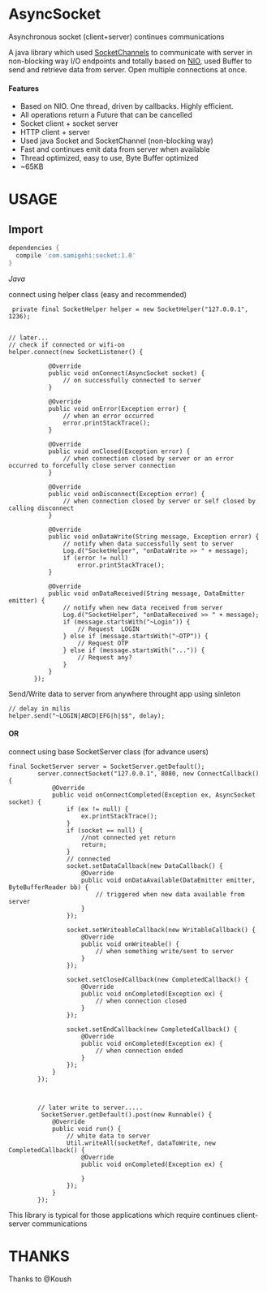 
# AsyncSocket
Asynchronous socket (client+server) continues communications

A java library which used [SocketChannels](http://docs.oracle.com/javase/1.5.0/docs/api/java/nio/channels/SocketChannel.html) to communicate with server in non-blocking way I/O endpoints and totally based on [NIO](http://docs.oracle.com/javase/1.4.2/docs/api/java/nio/package-summary.html), used Buffer to send and retrieve data from server. Open multiple connections at once.



#### Features

* Based on NIO. One thread, driven by callbacks. Highly efficient.
* All operations return a Future that can be cancelled
* Socket client + socket server
* HTTP client + server
* Used java Socket and SocketChannel (non-blocking way)
* Fast and continues emit data from server when available
* Thread optimized, easy to use, Byte Buffer optimized
* ~65KB


# USAGE

## Import

```gradle
dependencies {
  compile 'com.samigehi:socket:1.0'
}
```

*Java*

connect using helper class (easy and recommended)

 ```
  private final SocketHelper helper = new SocketHelper("127.0.0.1", 1236);
   
   
// later...
// check if connected or wifi-on
 helper.connect(new SocketListener() {

            @Override
            public void onConnect(AsyncSocket socket) {
                // on successfully connected to server
            }

            @Override
            public void onError(Exception error) {
                // when an error occurred
                error.printStackTrace();
            }

            @Override
            public void onClosed(Exception error) {
                // when connection closed by server or an error occurred to forcefully close server connection
            }

            @Override
            public void onDisconnect(Exception error) {
                // when connection closed by server or self closed by calling disconnect
            }

            @Override
            public void onDataWrite(String message, Exception error) {
                // notify when data successfully sent to server
                Log.d("SocketHelper", "onDataWrite >> " + message);
                if (error != null)
                    error.printStackTrace();
            }

            @Override
            public void onDataReceived(String message, DataEmitter emitter) {
                // notify when new data received from server
                Log.d("SocketHelper", "onDataReceived >> " + message);
                if (message.startsWith("~Login")) {
                    // Request  LOGIN
                } else if (message.startsWith("~OTP")) {
                    // Request OTP
                } else if (message.startsWith("...")) {
                    // Request any?
                }
            }
        });

```


Send/Write data to server from anywhere throught app using sinleton

```
// delay in milis
helper.send("~LOGIN|ABCD|EFG|h|$$", delay);
```




#### OR 
connect using base SocketServer class (for advance users)

```
final SocketServer server = SocketServer.getDefault();
        server.connectSocket("127.0.0.1", 8080, new ConnectCallback() {
            @Override
            public void onConnectCompleted(Exception ex, AsyncSocket socket) {
                if (ex != null) {
                    ex.printStackTrace();
                }
                if (socket == null) {
                    //not connected yet return
                    return;
                }
                // connected
                socket.setDataCallback(new DataCallback() {
                    @Override
                    public void onDataAvailable(DataEmitter emitter, ByteBufferReader bb) {
                        // triggered when new data available from server
                    }
                });

                socket.setWriteableCallback(new WritableCallback() {
                    @Override
                    public void onWriteable() {
                        // when something write/sent to server
                    }
                });

                socket.setClosedCallback(new CompletedCallback() {
                    @Override
                    public void onCompleted(Exception ex) {
                        // when connection closed
                    }
                });

                socket.setEndCallback(new CompletedCallback() {
                    @Override
                    public void onCompleted(Exception ex) {
                        // when connection ended
                    }
                });
            }
        });
        
        
        
        // later write to server.....
         SocketServer.getDefault().post(new Runnable() {
            @Override
            public void run() {
                // white data to server
                Util.writeAll(socketRef, dataToWrite, new CompletedCallback() {
                    @Override
                    public void onCompleted(Exception ex) {

                    }
                });
            }
        });

```

This library is typical for those applications which require continues client-server communications 


# THANKS

Thanks to @Koush




